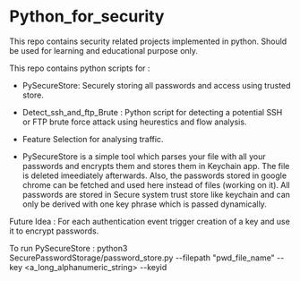 # Python_for_security
This repo contains security related projects implemented in python. Should be used for learning and educational purpose only.

This repo contains python scripts for :

* PySecureStore: Securely storing all passwords and access using trusted store.
* Detect_ssh_and_ftp_Brute : Python script for detecting a potential SSH or FTP brute force attack using heurestics and flow analysis.
* Feature Selection for analysing traffic.

* PySecureStore is a simple tool which parses your file with all your passwords and encrypts them and stores them in Keychain app. The file is deleted imeediately afterwards. Also, the passwords stored in google chrome can be fetched and used here instead of files (working on it). All passwords are stored in Secure system trust store like keychain and can only be derived with one key phrase which is passed dynamically.

Future Idea : For each authentication event trigger creation of a key and use it to encrypt passwords.

To run PySecureStore : 
python3 SecurePasswordStorage/password_store.py --filepath "pwd_file_name" --key <a_long_alphanumeric_string> --keyid <ID>  
